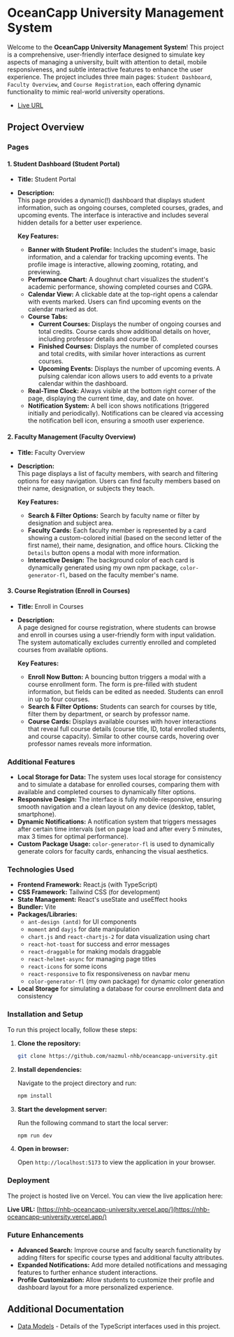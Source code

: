 # OceanCapp University Management System

Welcome to the **OceanCapp University Management System**! This project is a comprehensive, user-friendly interface designed to simulate key aspects of managing a university, built with attention to detail, mobile responsiveness, and subtle interactive features to enhance the user experience. The project includes three main pages: `Student Dashboard`, `Faculty Overview`, and `Course Registration`, each offering dynamic functionality to mimic real-world university operations.

- [Live URL](https://nhb-oceancapp-university.vercel.app/)

## Project Overview

### Pages

#### 1. **Student Dashboard (Student Portal)**

- **Title:** Student Portal
- **Description:**  
  This page provides a dynamic(!) dashboard that displays student information, such as ongoing courses, completed courses, grades, and upcoming events. The interface is interactive and includes several hidden details for a better user experience.

  **Key Features:**
  - **Banner with Student Profile:** Includes the student's image, basic information, and a calendar for tracking upcoming events. The profile image is interactive, allowing zooming, rotating, and previewing.
  - **Performance Chart:** A doughnut chart visualizes the student's academic performance, showing completed courses and CGPA.
  - **Calendar View:** A clickable date at the top-right opens a calendar with events marked. Users can find upcoming events on the calendar marked as dot.
  - **Course Tabs:**
    - **Current Courses:** Displays the number of ongoing courses and total credits. Course cards show additional details on hover, including professor details and course ID.
    - **Finished Courses:** Displays the number of completed courses and total credits, with similar hover interactions as current courses.
    - **Upcoming Events:** Displays the number of upcoming events. A pulsing calendar icon allows users to add events to a private calendar within the dashboard.
  - **Real-Time Clock:** Always visible at the bottom right corner of the page, displaying the current time, day, and date on hover.
  - **Notification System:** A bell icon shows notifications (triggered initially and periodically). Notifications can be cleared via accessing the notification bell icon, ensuring a smooth user experience.

#### 2. **Faculty Management (Faculty Overview)**

- **Title:** Faculty Overview
- **Description:**  
  This page displays a list of faculty members, with search and filtering options for easy navigation. Users can find faculty members based on their name, designation, or subjects they teach.

  **Key Features:**
  - **Search & Filter Options:** Search by faculty name or filter by designation and subject area.
  - **Faculty Cards:** Each faculty member is represented by a card showing a custom-colored initial (based on the second letter of the first name), their name, designation, and office hours. Clicking the `Details` button opens a modal with more information.
  - **Interactive Design:** The background color of each card is dynamically generated using my own npm package, `color-generator-fl`, based on the faculty member's name.

#### 3. **Course Registration (Enroll in Courses)**

- **Title:** Enroll in Courses
- **Description:**  
  A page designed for course registration, where students can browse and enroll in courses using a user-friendly form with input validation. The system automatically excludes currently enrolled and completed courses from available options.

  **Key Features:**
  - **Enroll Now Button:** A bouncing button triggers a modal with a course enrollment form. The form is pre-filled with student information, but fields can be edited as needed. Students can enroll in up to four courses.
  - **Search & Filter Options:** Students can search for courses by title, filter them by department, or search by professor name.
  - **Course Cards:** Displays available courses with hover interactions that reveal full course details (course title, ID, total enrolled students, and course capacity). Similar to other course cards, hovering over professor names reveals more information.

### Additional Features

- **Local Storage for Data:** The system uses local storage for consistency and to simulate a database for enrolled courses, comparing them with available and completed courses to dynamically filter options.
- **Responsive Design:** The interface is fully mobile-responsive, ensuring smooth navigation and a clean layout on any device (desktop, tablet, smartphone).
- **Dynamic Notifications:** A notification system that triggers messages after certain time intervals (set on page load and after every 5 minutes, max 3 times for optimal performance).
- **Custom Package Usage:** `color-generator-fl` is used to dynamically generate colors for faculty cards, enhancing the visual aesthetics.

### Technologies Used

- **Frontend Framework:** React.js (with TypeScript)
- **CSS Framework:** Tailwind CSS (for development)
- **State Management:** React's useState and useEffect hooks
- **Bundler:** Vite
- **Packages/Libraries:**
  - `ant-design (antd)` for UI components
  - `moment` and `dayjs` for date manipulation
  - `chart.js` and `react-chartjs-2` for data visualization using chart
  - `react-hot-toast` for success and error messages
  - `react-draggable` for making modals draggable
  - `react-helmet-async` for managing page titles
  - `react-icons` for some icons
  - `react-responsive` to fix responsiveness on navbar menu
  - `color-generator-fl` (my own package) for dynamic color generation
- **Local Storage** for simulating a database for course enrollment data and consistency

### Installation and Setup

To run this project locally, follow these steps:

1. **Clone the repository:**

   ```bash
   git clone https://github.com/nazmul-nhb/oceancapp-university.git
   ```

2. **Install dependencies:**

   Navigate to the project directory and run:

   ```bash
   npm install
   ```

3. **Start the development server:**

   Run the following command to start the local server:

   ```bash
   npm run dev
   ```

4. **Open in browser:**

   Open `http://localhost:5173` to view the application in your browser.

### Deployment

The project is hosted live on Vercel. You can view the live application here:

**Live URL:** [https://nhb-oceancapp-university.vercel.app/](https://nhb-oceancapp-university.vercel.app/)

### Future Enhancements

- **Advanced Search:** Improve course and faculty search functionality by adding filters for specific course types and additional faculty attributes.
- **Expanded Notifications:** Add more detailed notifications and messaging features to further enhance student interactions.
- **Profile Customization:** Allow students to customize their profile and dashboard layout for a more personalized experience.

## Additional Documentation

- [Data Models](./MODELS.md) - Details of the TypeScript interfaces used in this project.

